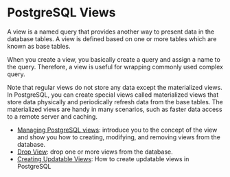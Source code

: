 # PostgreSQL Views

A view is a named query that provides another way to present data in the database tables. A view is defined based on one or more tables which are known as base tables.

When you create a view, you basically create a query and assign a name to the query. Therefore, a view is useful for wrapping commonly used complex query.


Note that regular views do not store any data except the materialized views. In PostgreSQL, you can create special views called materialized views that store data physically and periodically refresh data from the base tables. The materialized views are handy in many scenarios, such as faster data access to a remote server and caching.


- [Managing PostgreSQL views](101-managing-views.md): introduce you to the concept of the view and show you how to creating, modifying, and removing views from the database.
- [Drop View](102-drop-views.md): drop one or more views from the database.
- [Creating Updatable Views](103-creating-updatable-views.md): How to create updatable views in PostgreSQL